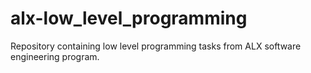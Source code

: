 # alx-low_level_programming
Repository containing low level programming tasks from ALX software engineering program.
